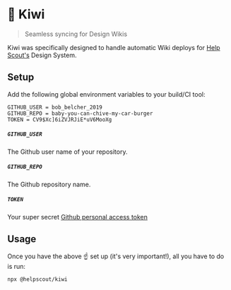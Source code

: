 # 🥝 Kiwi

> Seamless syncing for Design Wikis

Kiwi was specifically designed to handle automatic Wiki deploys for [Help Scout's](https://www.helpscout.com/) Design System.

## Setup

Add the following global environment variables to your build/CI tool:

```
GITHUB_USER = bob_belcher_2019
GITHUB_REPO = baby-you-can-chive-my-car-burger
TOKEN = CV9$Xc]6iZVJRJiE*uV6MooXg
```

##### `GITHUB_USER`

The Github user name of your repository.

##### `GITHUB_REPO`

The Github repository name.

##### `TOKEN`

Your super secret [Github personal access token](https://help.github.com/articles/creating-a-personal-access-token-for-the-command-line/)

## Usage

Once you have the above ☝️ set up (it's very important!), all you have to do is run:

```
npx @helpscout/kiwi
```

